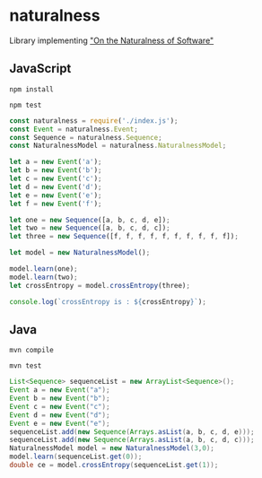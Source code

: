 # naturalness
Library implementing ["On the Naturalness of Software"](https://people.inf.ethz.ch/suz/publications/natural.pdf)

## JavaScript

```console
npm install
```

```console
npm test
```

```javascript
const naturalness = require('./index.js');
const Event = naturalness.Event;
const Sequence = naturalness.Sequence;
const NaturalnessModel = naturalness.NaturalnessModel;

let a = new Event('a');
let b = new Event('b');
let c = new Event('c');
let d = new Event('d');
let e = new Event('e');
let f = new Event('f');

let one = new Sequence([a, b, c, d, e]);
let two = new Sequence([a, b, c, d, c]);
let three = new Sequence([f, f, f, f, f, f, f, f, f, f]);

let model = new NaturalnessModel();

model.learn(one);
model.learn(two);
let crossEntropy = model.crossEntropy(three);

console.log(`crossEntropy is : ${crossEntropy}`);
```

## Java

```console
mvn compile
```

```console
mvn test
```

```java
List<Sequence> sequenceList = new ArrayList<Sequence>();
Event a = new Event("a");
Event b = new Event("b");
Event c = new Event("c");
Event d = new Event("d");
Event e = new Event("e");
sequenceList.add(new Sequence(Arrays.asList(a, b, c, d, e)));
sequenceList.add(new Sequence(Arrays.asList(a, b, c, d, c)));
NaturalnessModel model = new NaturalnessModel(3,0);
model.learn(sequenceList.get(0));
double ce = model.crossEntropy(sequenceList.get(1));
```